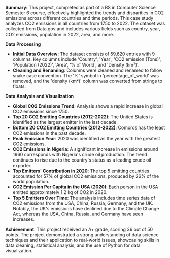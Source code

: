 **Summary:** This project, completed as part of a BS in Computer Science Semester 6 course, effectively highlighted the trends and disparities in CO2 emissions across different countries and time periods. This case study analyzes CO2 emissions in all countries from 1750 to 2022. The dataset was collected from Data.gov and includes various fields such as country, year, CO2 emissions, population in 2022, area, and more.

**Data Processing**
- **Initial Data Overview**: The dataset consists of 59,620 entries with 9 columns. Key columns include 'Country', 'Year', 'CO2 emission (Tons)', 'Population (2022)', 'Area', '% of World', and 'Density (km²)'.
- **Cleaning and Renaming**: Columns were cleaned and renamed to follow snake case convention. The '%' symbol in 'percentage_of_world' was removed, and the 'density (km²)' column was converted from strings to floats.

**Data Analysis and Visualization**
- **Global CO2 Emissions Trend**: Analysis shows a rapid increase in global CO2 emissions since 1750.
- **Top 20 CO2 Emitting Countries (2012-2022)**: The United States is identified as the largest emitter in the last decade.
- **Bottom 20 CO2 Emitting Countries (2012-2022)**: Comoros has the least CO2 emissions in the past decade.
- **Peak Emission Year**: 2020 was identified as the year with the greatest CO2 emissions.
- **CO2 Emissions in Nigeria**: A significant increase in emissions around 1960 corresponds with Nigeria's crude oil production. The trend continues to rise due to the country's status as a leading crude oil exporter.
- **Top Emitters' Contribution in 2020**: The top 5 emitting countries accounted for 57% of global CO2 emissions, produced by 26% of the world population.
- **CO2 Emission Per Capita in the USA (2020)**: Each person in the USA emitted approximately 1.2 kg of CO2 in 2020.
- **Top 5 Emitters Over Time**: The analysis includes time series data of CO2 emissions from the USA, China, Russia, Germany, and the UK. Notably, the UK's emissions have declined due to the Climate Change Act, whereas the USA, China, Russia, and Germany have seen increases.

**Achievement**: This project received an A+ grade, scoring 36 out of 50 points. The project demonstrated a strong understanding of data science techniques and their application to real-world issues, showcasing skills in data cleaning, statistical analysis, and the use of Python for data visualization.
